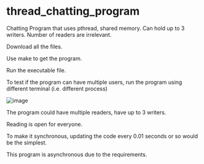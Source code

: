# thread_chatting_program
Chatting Program that uses pthread, shared memory. Can hold up to 3 writers. Number of readers are irrelevant.


Download all the files.

Use make to get the program.

Run the executable file.

To test if the program can have multiple users, run the program using different terminal (i.e. different process)

![image](https://github.com/user-attachments/assets/846a6a01-6f87-4b25-b5e2-3fb2314cea42)

The program could have multiple readers, have up to 3 writers.

Reading is open for everyone.

To make it synchronous, updating the code every 0.01 seconds or so would be the simplest. 

This program is asynchronous due to the requirements.


